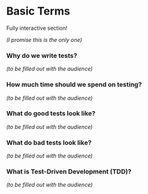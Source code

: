 # Basic Terms

Fully interactive section!

*(I promise this is the only one)*

### Why do we write tests?

*(to be filled out with the audience)*

### How much time should we spend on testing?

*(to be filled out with the audience)*

### What do good tests look like?

*(to be filled out with the audience)*

### What do bad tests look like?

*(to be filled out with the audience)*

### What is Test-Driven Development (TDD)?

*(to be filled out with the audience)*
